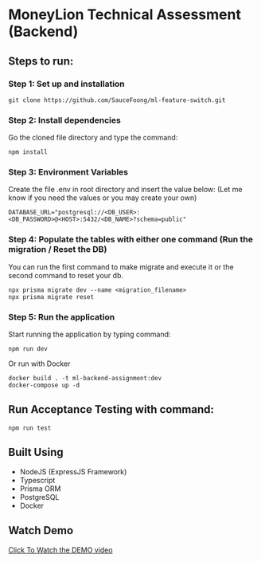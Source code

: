 # MoneyLion Technical Assessment (Backend)

## Steps to run:

### Step 1: Set up and installation

```
git clone https://github.com/SauceFoong/ml-feature-switch.git
```

### Step 2: Install dependencies

Go the cloned file directory and type the command:

```
npm install
```

### Step 3: Environment Variables

Create the file .env in root directory and insert the value below: (Let me know if you need the values or you may create your own)

```
DATABASE_URL="postgresql://<DB_USER>:<DB_PASSWORD>@<HOST>:5432/<DB_NAME>?schema=public"
```

### Step 4: Populate the tables with either one command (Run the migration / Reset the DB)

You can run the first command to make migrate and execute it or the second command to reset your db.

```
npx prisma migrate dev --name <migration_filename>
npx prisma migrate reset
```

### Step 5: Run the application

Start running the application by typing command:

```
npm run dev
```

Or run with Docker

```
docker build . -t ml-backend-assignment:dev
docker-compose up -d
```

## Run Acceptance Testing with command:

```
npm run test
```

## Built Using

- NodeJS (ExpressJS Framework)
- Typescript
- Prisma ORM
- PostgreSQL
- Docker

## Watch Demo

[Click To Watch the DEMO video](https://www.youtube.com/watch?v=74vXPk3JGxI)

